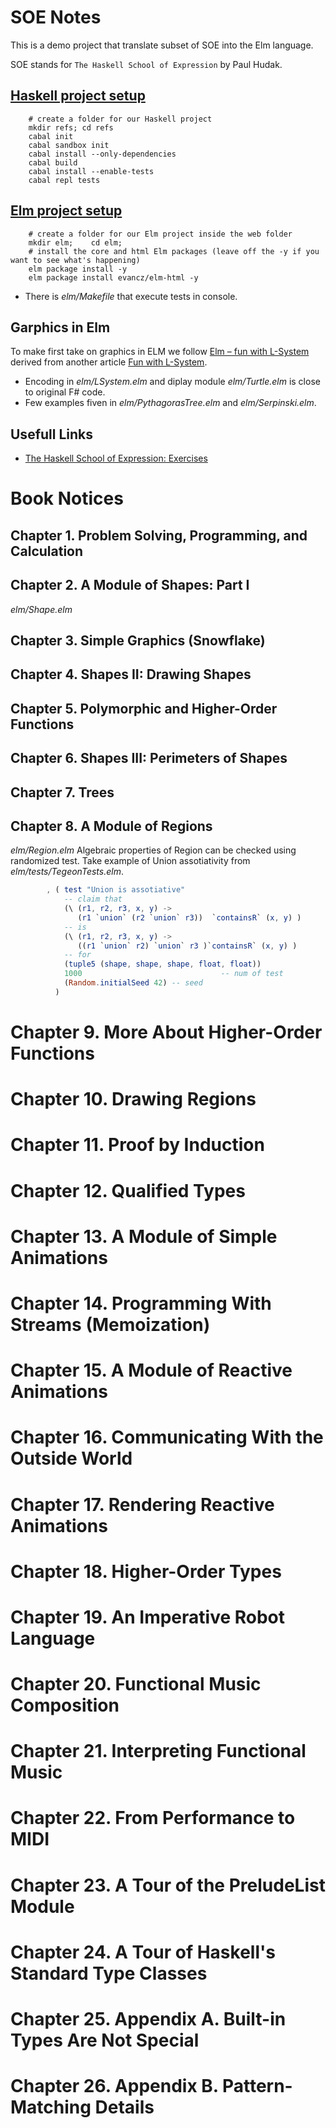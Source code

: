 # SOE Notes

This is a demo project that translate subset of SOE into the Elm language.

SOE stands for `The Haskell School of Expression` by Paul Hudak.

## [Haskell project setup](https://howistart.org/posts/haskell/1)

```
    # create a folder for our Haskell project
    mkdir refs; cd refs
    cabal init
    cabal sandbox init
    cabal install --only-dependencies
    cabal build
    cabal install --enable-tests
    cabal repl tests
```

## [Elm project setup](https://github.com/urfolomeus/seat_saver)

```
    # create a folder for our Elm project inside the web folder
    mkdir elm;    cd elm;
    # install the core and html Elm packages (leave off the -y if you want to see what's happening)
    elm package install -y
    elm package install evancz/elm-html -y
```

* There is *elm/Makefile* that execute tests in console.

## Garphics in Elm

To make first take on graphics in ELM we follow
[Elm – fun with L-System](http://theburningmonk.com/2015/10/elm-fun-with-l-system-part-4/)
derived from another article [Fun with L-System](http://www.clear-lines.com/blog/post/Fun-with-L-system.aspx).

* Encoding in *elm/LSystem.elm* and diplay module *elm/Turtle.elm* is close to original F# code.
* Few examples fiven in *elm/PythagorasTree.elm* and *elm/Serpinski.elm*.

## Usefull Links
* [The Haskell School of Expression: Exercises](http://www.elbeno.com/haskell_soe_blog/?page_id=24)

# Book Notices
## Chapter  1. Problem Solving, Programming, and Calculation
## Chapter  2. A Module of Shapes: Part I
*elm/Shape.elm*
## Chapter  3. Simple Graphics (Snowflake)
## Chapter  4. Shapes II: Drawing Shapes
## Chapter  5. Polymorphic and Higher-Order Functions
## Chapter  6. Shapes III: Perimeters of Shapes
## Chapter  7. Trees
## Chapter  8. A Module of Regions
*elm/Region.elm*
Algebraic properties of Region can be checked using randomized test.
Take example of Union assotiativity from *elm/tests/TegeonTests.elm*.
```elm
        , ( test "Union is assotiative"
            -- claim that
            (\ (r1, r2, r3, x, y) ->
               (r1 `union` (r2 `union` r3))  `containsR` (x, y) )
            -- is
            (\ (r1, r2, r3, x, y) ->
               ((r1 `union` r2) `union` r3 )`containsR` (x, y) )
            -- for
            (tuple5 (shape, shape, shape, float, float))
            1000                               -- num of test
            (Random.initialSeed 42) -- seed
          )
```

# Chapter  9. More About Higher-Order Functions
# Chapter 10. Drawing Regions
# Chapter 11. Proof by Induction
# Chapter 12. Qualified Types
# Chapter 13. A Module of Simple Animations
# Chapter 14. Programming With Streams (Memoization)
# Chapter 15. A Module of Reactive Animations
# Chapter 16. Communicating With the Outside World
# Chapter 17. Rendering Reactive Animations
# Chapter 18. Higher-Order Types
# Chapter 19. An Imperative Robot Language
# Chapter 20. Functional Music Composition
# Chapter 21. Interpreting Functional Music
# Chapter 22. From Performance to MIDI
# Chapter 23. A Tour of the PreludeList Module
# Chapter 24. A Tour of Haskell's Standard Type Classes
# Chapter 25. Appendix A. Built-in Types Are Not Special
# Chapter 26. Appendix B. Pattern-Matching Details
